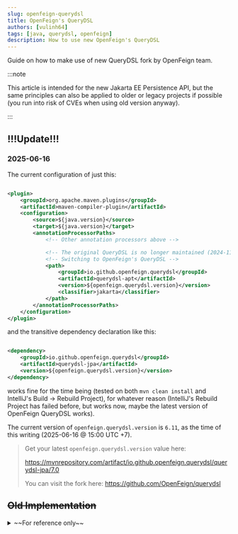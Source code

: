 ```yaml
---
slug: openfeign-querydsl
title: OpenFeign's QueryDSL
authors: [vulinh64]
tags: [java, querydsl, openfeign]
description: How to use new OpenFeign's QueryDSL
---
```


Guide on how to make use of new QueryDSL fork by OpenFeign team.

<!--truncate-->

:::note

This article is intended for the new Jakarta EE Persistence API, but the same principles can also be applied to older or
legacy projects if possible (you run into risk of CVEs when using old version anyway).

:::

## !!!Update!!!

### 2025-06-16

The current configuration of just this:

```xml

<plugin>
    <groupId>org.apache.maven.plugins</groupId>
    <artifactId>maven-compiler-plugin</artifactId>
    <configuration>
        <source>${java.version}</source>
        <target>${java.version}</target>
        <annotationProcessorPaths>
            <!-- Other annotation processors above -->

            <!-- The original QueryDSL is no longer maintained (2024-11-12) -->
            <!-- Switching to OpenFeign's QueryDSL -->
            <path>
                <groupId>io.github.openfeign.querydsl</groupId>
                <artifactId>querydsl-apt</artifactId>
                <version>${openfeign.querydsl.version}</version>
                <classifier>jakarta</classifier>
            </path>
        </annotationProcessorPaths>
    </configuration>
</plugin>
```

and the transitive dependency declaration like this:

```xml

<dependency>
    <groupId>io.github.openfeign.querydsl</groupId>
    <artifactId>querydsl-jpa</artifactId>
    <version>${openfeign.querydsl.version}</version>
</dependency>
```

works fine for the time being (tested on both `mvn clean install` and IntelliJ's Build -> Rebuild Project), for whatever
reason (IntelliJ's Rebuild Project has failed before, but works now, maybe the latest version of OpenFeign QueryDSL
works).

The current version of `openfeign.querydsl.version` is `6.11`, as the time of this writing (2025-06-16 @ 15:00 UTC +7).


> Get your latest `openfeign.querydsl.version` value here:
> 
> https://mvnrepository.com/artifact/io.github.openfeign.querydsl/querydsl-jpa/7.0
>
> You can visit the fork here: https://github.com/OpenFeign/querydsl

## ~~Old Implementation~~

<details>

<summary>~~For reference only~~</summary>

### Dependency Declaration

```xml

<dependency>
    <groupId>com.querydsl</groupId>
    <artifactId>querydsl-jpa</artifactId>
    <classifier>jakarta</classifier> <!-- Pay attention to this classifier -->
    <version>${querydsl.version}</version>
</dependency>
```

### Maven Plugin `maven-compiler-plugin` Configuration

```xml

<plugin>
    <groupId>org.apache.maven.plugins</groupId>
    <artifactId>maven-compiler-plugin</artifactId>
    <configuration>
        <source>${java.version}</source>
        <target>${java.version}</target>
        <annotationProcessorPaths>
            <!-- Other annotation processor paths here -->

            <path>
                <groupId>com.querydsl</groupId>
                <artifactId>querydsl-apt</artifactId>
                <version>${querydsl.version}</version>
                <classifier>jakarta</classifier>
            </path>
            <!-- Required to make querydsl-apt works -->
            <path>
                <groupId>jakarta.persistence</groupId>
                <artifactId>jakarta.persistence-api</artifactId>
                <version>${jakarta-persistence.version}</version>
            </path>
        </annotationProcessorPaths>
    </configuration>
</plugin>
```

</details>